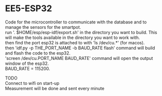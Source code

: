 # EE5-ESP32
Code for the microcontroller to communicate with the database and to manage the sensors for the smartpot.\
run '. $HOME/esp/esp-idf/export.sh' in the directory you want to build. This will make the tools available in the directory you want to work with.\
then find the port esp32 is attached to with 'ls /dev/cu.*' (for macos).\
then 'idf.py -p THE_PORT_NAME -b BAUD_RATE flash' command will build and flash the code to the esp32.\
'screen /dev/cu.PORT_NAME BAUD_RATE' command will open the output window of the esp32.\
BAUD_RATE = 115200.

TODO\
Connect to wifi on start-up\
Measurement will be done and sent every minute 
